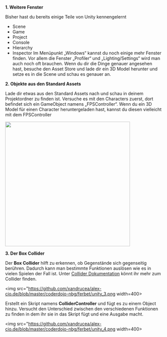 **1. Weitere Fenster**

Bisher hast du bereits einige Teile von Unity kennengelernt
 - Scene
 - Game
 - Project
 - Console
 - Hierarchy
 - Inspector
Im Menüpunkt „Windows“ kannst du noch einige mehr Fenster finden. 
Vor allem die Fenster „Profiler“ und „Lighting/Settings“ wird man auch noch oft brauchen.
Wenn du dir die Dinge genauer angesehen hast, besuche den Asset Store und lade dir ein 
3D Model herunter und setze es in die Scene und schau es genauer an.

**2. Objekte aus den Standard Assets**

Lade dir etwas aus den Standard Assets nach und schau in deinem Projektordner zu finden ist. Versuche es mit den Characters zuerst, dort befindet sich ein GameObject namens „FPSController“. Wenn du ein 3D Model für einen Character heruntergeladen hast, kannst du diesen vielleicht mit dem FPSController

<img src="https://github.com/xandrucea/alex-cio.de/blob/master/coderdojo-nbg/ferbet/unity_2.png" width=400>

**3. Der Box Collider**

Der <strong>Box Collider</strong> hilft zu erkennen, ob Gegenstände sich gegenseitig berühren. Dadurch kann man bestimmte Funktionen auslösen wie es in vielen Spielen der Fall ist.
Unter <a href="https://docs.unity3d.com/ScriptReference/Collider.html">Collider Dokumentation</a> könnt ihr mehr zum Collider finden. 

<img src="https://github.com/xandrucea/alex-cio.de/blob/master/coderdojo-nbg/ferbet/unity_3.png width=400>

Erstellt ein Skript namens <strong>ColliderController</strong> und fügt es zu einem Object hinzu. Versucht den Unterschied zwischen den verschiedenen Funktionen zu finden in dem ihr sie in das Skript fügt und eine Ausgabe macht.


<img src="https://github.com/xandrucea/alex-cio.de/blob/master/coderdojo-nbg/ferbet/unity_4.png width=400>
